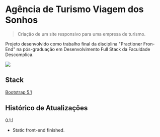 # Agência de Turismo Viagem dos Sonhos
> Criação de um site responsivo para uma empresa de turismo.

Projeto desenvolvido como trabalho final da disciplina "Practioner Fron-End" na pós-graduação em Desenvolvimento Full Stack da Faculdade Descomplica.


![](videos/page-viagem-sonhos.gif)

## Stack
[Bootstrap 5.1](https://getbootstrap.com/docs/5.1/getting-started/introduction/)

## Histórico de Atualizações
0.1.1
- Static front-end finished.

